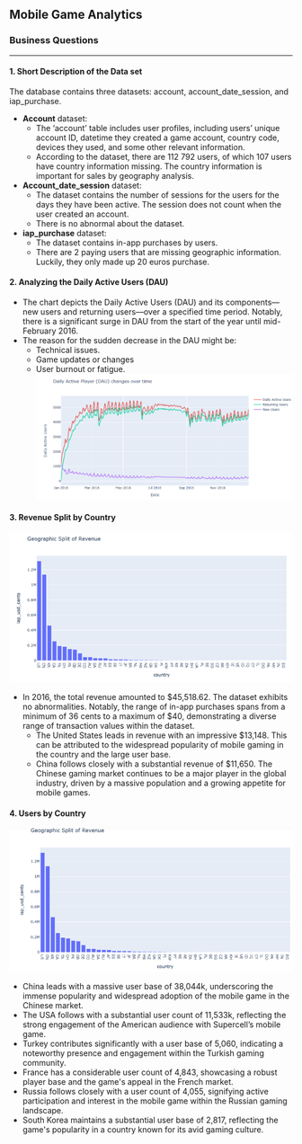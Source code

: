 ## Mobile Game Analytics
### Business Questions 
--- 
#### 1. Short Description of the Data set 
The database contains three datasets: account, account_date_session, and iap_purchase. 
* **Account** dataset:
    * The ‘account’ table includes user profiles, including users’ unique account ID, datetime they created a game account, country code, devices they used, and some other relevant information.
    * According to the dataset, there are 112 792 users, of which 107 users have country information missing. The country information is important for sales by geography analysis. 
*	**Account_date_session** dataset:
    *	The dataset contains the number of sessions for the users for the days they have been active. The session does not count when the user created an account.
    *	There is no abnormal about the dataset. 
*	**iap_purchase** dataset:
    *	The dataset contains in-app purchases by users.
    *	There are 2 paying users that are missing geographic information. Luckily, they only made up 20 euros purchase. 
#### 2. Analyzing the Daily Active Users (DAU)
* The chart depicts the Daily Active Users (DAU) and its components—new users and returning users—over a specified time period. Notably, there is a significant surge in DAU from the start of the year until mid-February 2016. 
* The reason for the sudden decrease in the DAU might be: 
   -	Technical issues.
   -	Game updates or changes 
   -	User burnout or fatigue.
![Daily Active Users](./images/DAU-Analysis.png)
#### 3. Revenue Split by Country

![Daily Active Users](./images/revenue-split-by-country.png)

* In 2016, the total revenue amounted to $45,518.62. The dataset exhibits no abnormalities. Notably, the range of in-app purchases spans from a minimum of 36 cents to a maximum of $40, demonstrating a diverse range of transaction values within the dataset.
   -	The United States leads in revenue with an impressive $13,148. This can be attributed to the widespread popularity of mobile gaming in the country and the large user base.
   -	China follows closely with a substantial revenue of $11,650. The Chinese gaming market continues to be a major player in the global industry, driven by a massive population and a growing appetite for mobile games.

#### 4. Users by Country

![Daily Avtive Users](./images/user-by-country.png)

-	China leads with a massive user base of 38,044k, underscoring the immense popularity and widespread adoption of the mobile game in the Chinese market.
-	The USA follows with a substantial user count of 11,533k, reflecting the strong engagement of the American audience with Supercell’s mobile game.
-	Turkey contributes significantly with a user base of 5,060, indicating a noteworthy presence and engagement within the Turkish gaming community.
-	France has a considerable user count of 4,843, showcasing a robust player base and the game's appeal in the French market.
-	Russia follows closely with a user count of 4,055, signifying active participation and interest in the mobile game within the Russian gaming landscape.
-	South Korea maintains a substantial user base of 2,817, reflecting the game's popularity in a country known for its avid gaming culture.



